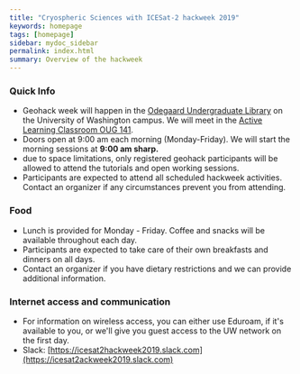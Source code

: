 ```yaml
---
title: "Cryospheric Sciences with ICESat-2 hackweek 2019"
keywords: homepage
tags: [homepage]
sidebar: mydoc_sidebar
permalink: index.html
summary: Overview of the hackweek
---
```

### Quick Info
- Geohack week will happen in the [Odegaard Undergraduate Library](https://www.google.com/maps/place/Odegaard+Undergraduate+Library+(OUG)/@47.6564656,-122.3125347,17z/data=!3m1!4b1!4m5!3m4!1s0x549014f329bffff7:0x6efe7422cf2f2f93!8m2!3d47.656462!4d-122.310346) on the University of Washington campus. We will meet in the [Active Learning Classroom OUG 141](https://www.washington.edu/classroom/OUG+141).
- Doors open at 9:00 am each morning (Monday-Friday). We will start the morning sessions at **9:00 am sharp.** 
- due to space limitations, only registered geohack participants will be allowed to attend the tutorials and open working sessions.
- Participants are expected to attend all scheduled hackweek activities. Contact an organizer if any circumstances prevent you from attending.

### Food
- Lunch is provided for Monday - Friday. Coffee and snacks will be available throughout each day.
- Participants are expected to take care of their own breakfasts and dinners on all days.
- Contact an organizer if you have dietary restrictions and we can provide additional information.

### Internet access and communication
- For information on wireless access, you can either use Eduroam, if it's available to you, or we'll give you guest access to the UW network on the first day.
- Slack: [https://icesat2hackweek2019.slack.com](https://icesat2ackweek2019.slack.com)